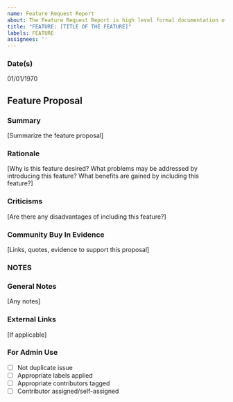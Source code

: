 ```yaml
---
name: Feature Request Report
about: The Feature Request Report is high level formal documentation of a feature request made by a user. 
title: "FEATURE: [TITLE OF THE FEATURE]"
labels: FEATURE
assignees: ''
---
```

<!--
Be ready for followup questions, and please respond in a timely
manner.
-->
### Date(s)
01/01/1970
## Feature Proposal
### Summary
[Summarize the feature proposal]
### Rationale
[Why is this feature desired?
What problems may be addressed by introducing this feature?
What benefits are gained by including this feature?]
### Criticisms
[Are there any disadvantages of including this feature?]
### Community Buy In Evidence
[Links, quotes, evidence to support this proposal]
### NOTES
### General Notes
[Any notes]
### External Links
[If applicable]
### For Admin Use
- [ ] Not duplicate issue
- [ ] Appropriate labels applied
- [ ] Appropriate contributors tagged
- [ ] Contributor assigned/self-assigned